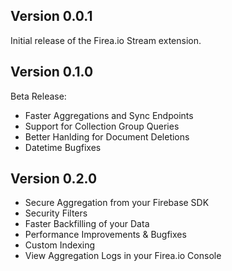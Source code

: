 
## Version 0.0.1

Initial release of the Firea.io Stream extension.
## Version 0.1.0

Beta Release:
- Faster Aggregations and Sync Endpoints
- Support for Collection Group Queries
- Better Hanlding for Document Deletions
- Datetime Bugfixes

## Version 0.2.0

- Secure Aggregation from your Firebase SDK
- Security Filters
- Faster Backfilling of your Data
- Performance Improvements & Bugfixes
- Custom Indexing
- View Aggregation Logs in your Firea.io Console

